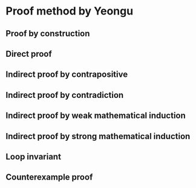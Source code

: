 # Proof method by Yeongu

## Proof by construction

## Direct proof

## Indirect proof by contrapositive

## Indirect proof by contradiction

## Indirect proof by weak mathematical induction

## Indirect proof by strong mathematical induction

## Loop invariant

## Counterexample proof